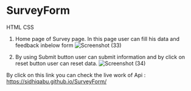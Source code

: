 # SurveyForm
HTML CSS


1. Home page of Survey page. In this page user can fill his data and feedback inbelow form
![Screenshot (33)](https://github.com/SidhiqAbu/SurveyForm/assets/115681038/b45e2e63-c8ec-45cc-858b-fdbf5479e96a)

2. By using Submit button user can submit information and by click on reset button user can reset data.
![Screenshot (34)](https://github.com/SidhiqAbu/SurveyForm/assets/115681038/2528f43d-6b03-4641-835c-c226a947513d)

By click on this link you can check the live work of Api : https://sidhiqabu.github.io/SurveyForm/
